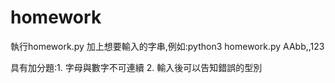 # homework

執行homework.py 加上想要輸入的字串,例如:python3 homework.py AAbb,,123


具有加分題:1. 字母與數字不可連續
           2. 輸入後可以告知錯誤的型別
